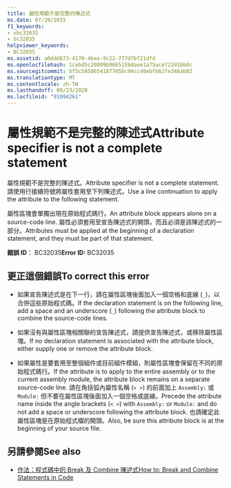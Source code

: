 ```yaml
---
title: 屬性規範不是完整的陳述式
ms.date: 07/20/2015
f1_keywords:
- vbc32035
- bc32035
helpviewer_keywords:
- BC32035
ms.assetid: a0ddd673-4170-4bea-9c22-777d7bf21dfd
ms.openlocfilehash: 1cebd5c20809b066515bdaee1a75ace722d1bb0c
ms.sourcegitcommit: bf5c5850654187705bc94cc40ebfb62fe346ab02
ms.translationtype: MT
ms.contentlocale: zh-TW
ms.lasthandoff: 09/23/2020
ms.locfileid: "91094261"
---
```

# <a name="attribute-specifier-is-not-a-complete-statement"></a><span data-ttu-id="4b612-102">屬性規範不是完整的陳述式</span><span class="sxs-lookup"><span data-stu-id="4b612-102">Attribute specifier is not a complete statement</span></span>

<span data-ttu-id="4b612-103">屬性規範不是完整的陳述式。</span><span class="sxs-lookup"><span data-stu-id="4b612-103">Attribute specifier is not a complete statement.</span></span> <span data-ttu-id="4b612-104">請使用行接續符號將屬性套用至下列陳述式。</span><span class="sxs-lookup"><span data-stu-id="4b612-104">Use a line continuation to apply the attribute to the following statement.</span></span>  
  
 <span data-ttu-id="4b612-105">屬性區塊會單獨出現在原始程式碼行。</span><span class="sxs-lookup"><span data-stu-id="4b612-105">An attribute block appears alone on a source-code line.</span></span> <span data-ttu-id="4b612-106">屬性必須套用至宣告陳述式的開頭，而且必須是該陳述式的一部分。</span><span class="sxs-lookup"><span data-stu-id="4b612-106">Attributes must be applied at the beginning of a declaration statement, and they must be part of that statement.</span></span>  
  
 <span data-ttu-id="4b612-107">**錯誤 ID︰** BC32035</span><span class="sxs-lookup"><span data-stu-id="4b612-107">**Error ID:** BC32035</span></span>  
  
## <a name="to-correct-this-error"></a><span data-ttu-id="4b612-108">更正這個錯誤</span><span class="sxs-lookup"><span data-stu-id="4b612-108">To correct this error</span></span>  
  
- <span data-ttu-id="4b612-109">如果宣告陳述式是在下一行，請在屬性區塊後面加入一個空格和底線 (`_`)，以合併這些原始程式碼。</span><span class="sxs-lookup"><span data-stu-id="4b612-109">If the declaration statement is on the following line, add a space and an underscore (`_`) following the attribute block to combine the source-code lines.</span></span>  
  
- <span data-ttu-id="4b612-110">如果沒有與屬性區塊相關聯的宣告陳述式，請提供宣告陳述式，或移除屬性區塊。</span><span class="sxs-lookup"><span data-stu-id="4b612-110">If no declaration statement is associated with the attribute block, either supply one or remove the attribute block.</span></span>  
  
- <span data-ttu-id="4b612-111">如果屬性是要套用至整個組件或目前組件模組，則屬性區塊會保留在不同的原始程式碼行。</span><span class="sxs-lookup"><span data-stu-id="4b612-111">If the attribute is to apply to the entire assembly or to the current assembly module, the attribute block remains on a separate source-code line.</span></span> <span data-ttu-id="4b612-112">請在角括弧內屬性名稱 (`< >`) 的前面加上 `Assembly:` 或 `Module:` 但不要在屬性區塊後面加入一個空格或底線。</span><span class="sxs-lookup"><span data-stu-id="4b612-112">Precede the attribute name inside the angle brackets (`< >`) with `Assembly:` or `Module:` and do not add a space or underscore following the attribute block.</span></span> <span data-ttu-id="4b612-113">也請確定此屬性區塊是在原始程式檔的開頭。</span><span class="sxs-lookup"><span data-stu-id="4b612-113">Also, be sure this attribute block is at the beginning of your source file.</span></span>  
  
## <a name="see-also"></a><span data-ttu-id="4b612-114">另請參閱</span><span class="sxs-lookup"><span data-stu-id="4b612-114">See also</span></span>

- [<span data-ttu-id="4b612-115">作法：程式碼中的 Break 及 Combine 陳述式</span><span class="sxs-lookup"><span data-stu-id="4b612-115">How to: Break and Combine Statements in Code</span></span>](../programming-guide/program-structure/how-to-break-and-combine-statements-in-code.md)

